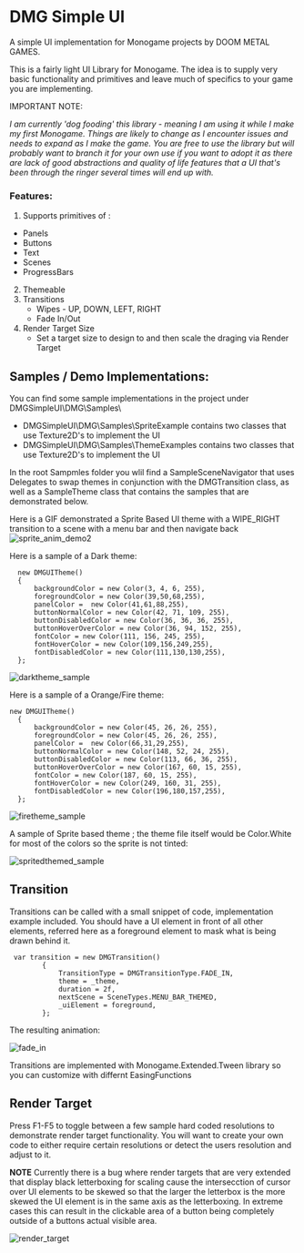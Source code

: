 # DMG Simple UI

A simple UI implementation for Monogame projects by DOOM METAL GAMES.

This is a fairly light UI Library for Monogame. The idea is to supply very basic functionality and primitives and leave much of specifics to your game you are implementing.

IMPORTANT NOTE:  

_I am currently 'dog fooding' this library - meaning I am using it while I make my first Monogame. Things are likely to change as I encounter issues and needs to expand as I make the game. You are free to use the library but will probably want to branch it for your own use if you want to adopt it as there are lack of good abstractions and quality of life features that a UI that's been through the ringer several times will end up with._

### Features:

1. Supports primitives of :
 - Panels
 - Buttons
 - Text
 - Scenes
 - ProgressBars
2. Themeable
3. Transitions
   - Wipes - UP, DOWN, LEFT, RIGHT
   - Fade In/Out
4. Render Target Size
   - Set a target size to design to and then scale the draging via Render Target

## Samples / Demo Implementations:

You can find some sample implementations in the project under DMGSimpleUI\DMG\Samples\
- DMGSimpleUI\DMG\Samples\SpriteExample contains two classes that use Texture2D's to implement the UI
- DMGSimpleUI\DMG\Samples\ThemeExamples contains two classes that use Texture2D's to implement the UI
  
In the root Sampmles folder you wlil find a SampleSceneNavigator that uses Delegates to swap themes in conjunction with the DMGTransition class, as well as a SampleTheme class that contains the samples that are demonstrated below.


Here is a GIF demonstrated a Sprite Based UI theme with a WIPE_RIGHT transition to a scene with a menu bar and then navigate back
![sprite_anim_demo2](https://github.com/ckidwell/DMGSimpleUI/assets/3445949/440404c9-24d0-47c4-a809-28df993af4e3)


Here is a sample of a Dark theme:

```
  new DMGUITheme()
  {
      backgroundColor = new Color(3, 4, 6, 255),
      foregroundColor = new Color(39,50,68,255),
      panelColor =  new Color(41,61,88,255),
      buttonNormalColor = new Color(42, 71, 109, 255),
      buttonDisabledColor = new Color(36, 36, 36, 255),
      buttonHoverOverColor = new Color(36, 94, 152, 255),
      fontColor = new Color(111, 156, 245, 255),
      fontHoverColor = new Color(109,156,249,255),
      fontDisabledColor = new Color(111,130,130,255),
  };
```

![darktheme_sample](https://github.com/ckidwell/DMGSimpleUI/assets/3445949/ba3fcb1e-9c1f-47bd-bc31-124e81a640aa)

Here is a sample of a Orange/Fire theme:

```
new DMGUITheme()
  {
      backgroundColor = new Color(45, 26, 26, 255),
      foregroundColor = new Color(45, 26, 26, 255),
      panelColor =  new Color(66,31,29,255),
      buttonNormalColor = new Color(148, 52, 24, 255),
      buttonDisabledColor = new Color(113, 66, 36, 255),
      buttonHoverOverColor = new Color(167, 60, 15, 255),
      fontColor = new Color(187, 60, 15, 255),
      fontHoverColor = new Color(249, 160, 31, 255),
      fontDisabledColor = new Color(196,180,157,255),
  };

```
![firetheme_sample](https://github.com/ckidwell/DMGSimpleUI/assets/3445949/4c651fa2-8b45-428f-90f1-0ceb1f4282ac)

A sample of  Sprite based theme ; the theme file itself would be Color.White for most of the colors so the sprite is not tinted:



![spritedthemed_sample](https://github.com/ckidwell/DMGSimpleUI/assets/3445949/99154c21-2669-48c6-bb66-8fe7b3e0ab04)



## Transition
Transitions can be called with a small snippet of code, implementation example included.  You should have a UI element in front of all other elements, referred here as a foreground element to mask what is being drawn behind it.


```
 var transition = new DMGTransition()
        {
            TransitionType = DMGTransitionType.FADE_IN,
            theme = _theme,
            duration = 2f,
            nextScene = SceneTypes.MENU_BAR_THEMED,
            _uiElement = foreground,
        };
```

The resulting animation:

![fade_in](https://github.com/ckidwell/DMGSimpleUI/assets/3445949/ad0f55f4-cf46-4b2c-b5bf-b7ce3b98bd77)

Transitions are implemented with Monogame.Extended.Tween library so you can customize with differnt EasingFunctions

## Render Target

Press F1-F5 to toggle between a few sample hard coded resolutions to demonstrate render target functionality. You will want to create your own code to either require certain resolutions or detect the users resolution and adjust to it.

**NOTE** Currently there is a bug where render targets that are very extended that display black letterboxing for scaling cause the intersecction of cursor over UI elements to be skewed so that the larger the letterbox is the more skewed the UI element is in the same axis as the letterboxing. In extreme cases this can result in the clickable area of a button being  completely outside of a buttons actual visible area.

![render_target](https://github.com/ckidwell/DMGSimpleUI/assets/3445949/354ccff3-8fd7-43dd-8f84-ba3dd217142c)
